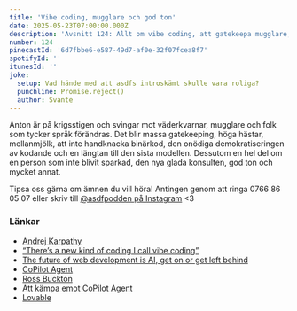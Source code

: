 ```yaml
---
title: 'Vibe coding, mugglare och god ton'
date: 2025-05-23T07:00:00.000Z
description: 'Avsnitt 124: Allt om vibe coding, att gatekeepa mugglare, demokratisering av kodande och mycket annat.'
number: 124
pinecastId: '6d7fbbe6-e587-49d7-af0e-32f07fcea8f7'
spotifyId: ''
itunesId: ''
joke:
  setup: Vad hände med att asdfs introskämt skulle vara roliga?
  punchline: Promise.reject()
  author: Svante
---
```


Anton är på krigsstigen och svingar mot väderkvarnar, mugglare och folk som tycker språk förändras. Det blir massa gatekeeping, höga hästar, mellanmjölk, att inte handknacka binärkod, den onödiga demokratiseringen av kodande och en längtan till den sista modellen. Dessutom en hel del om en person som inte blivit sparkad, den nya glada konsulten, god ton och mycket annat.

Tipsa oss gärna om ämnen du vill höra! Antingen genom att ringa 0766 86 05 07 eller skriv till [@asdfpodden på Instagram](https://www.instagram.com/asdfpodden/) &lt;3

### Länkar

- [Andrej Karpathy](https://en.wikipedia.org/wiki/Andrej_Karpathy)
- [“There’s a new kind of coding I call vibe coding”](https://x.com/karpathy/status/1886192184808149383)
- [The future of web development is AI, get on or get left behind](https://alex.party/posts/2025-05-05-the-future-of-web-development-is-ai-get-on-or-get-left-behind/)
- [CoPilot Agent](https://github.blog/news-insights/product-news/github-copilot-meet-the-new-coding-agent/)
- [Ross Buckton](https://fosstodon.org/@rbuckton)
- [Att kämpa emot CoPilot Agent](https://www.reddit.com/r/ExperiencedDevs/comments/1krttqo/my_new_hobby_watching_ai_slowly_drive_microsoft/)
- [Lovable](https://lovable.dev/)